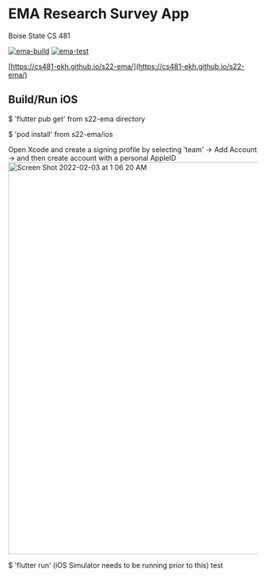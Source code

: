 # EMA Research Survey App
Boise State CS 481

[![ema-build](https://github.com/cs481-ekh/s22-ema/actions/workflows/ema-build.yml/badge.svg)](https://github.com/cs481-ekh/s22-ema/actions/workflows/ema-build.yml)
[![ema-test](https://github.com/cs481-ekh/s22-ema/actions/workflows/ema-test.yml/badge.svg)](https://github.com/cs481-ekh/s22-ema/actions/workflows/ema-test.yml)

[https://cs481-ekh.github.io/s22-ema/](https://cs481-ekh.github.io/s22-ema/)

## Build/Run iOS
$ 'flutter pub get' from s22-ema directory

$ 'pod install' from s22-ema/ios

Open Xcode and create a signing profile by selecting 'team' -> Add Account -> and then create account with a personal AppleID
<img width="792" alt="Screen Shot 2022-02-03 at 1 06 20 AM" src="https://user-images.githubusercontent.com/42556403/152304102-09d9c406-d687-47d9-8546-96c33163403f.png">

$ 'flutter run' (iOS Simulator needs to be running prior to this)
test

